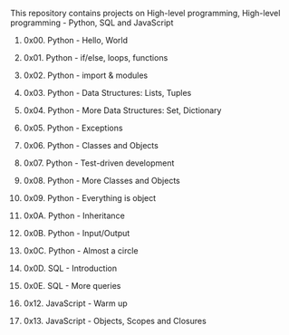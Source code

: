 This repository contains projects on High-level programming, High-level programming - Python, SQL and JavaScript

1. 0x00. Python - Hello, World

2. 0x01. Python - if/else, loops, functions

3. 0x02. Python - import & modules

4. 0x03. Python - Data Structures: Lists, Tuples

5. 0x04. Python - More Data Structures: Set, Dictionary

6. 0x05. Python - Exceptions

7. 0x06. Python - Classes and Objects

8. 0x07. Python - Test-driven development

9. 0x08. Python - More Classes and Objects

10. 0x09. Python - Everything is object

11. 0x0A. Python - Inheritance

12. 0x0B. Python - Input/Output

13. 0x0C. Python - Almost a circle

14. 0x0D. SQL - Introduction

15. 0x0E. SQL - More queries

16. 0x12. JavaScript - Warm up

17. 0x13. JavaScript - Objects, Scopes and Closures
